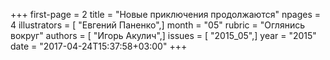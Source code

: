 +++
first-page = 2
title = "Новые приключения продолжаются"
npages = 4
illustrators = [ "Евгений Паненко",]
month = "05"
rubric = "Оглянись вокруг"
authors = [ "Игорь Акулич",]
issues = [ "2015_05",]
year = "2015"
date = "2017-04-24T15:37:58+03:00"
+++
